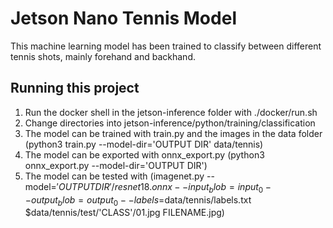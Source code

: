 # Jetson Nano Tennis Model

 This machine learning model has been trained to classify between different tennis shots, mainly forehand and backhand.

## Running this project

1. Run the docker shell in the jetson-inference folder with ./docker/run.sh
2. Change directories into jetson-inference/python/training/classification
3. The model can be trained with train.py and the images in the data folder (python3 train.py --model-dir='OUTPUT DIR' data/tennis)
4. The model can be exported with onnx_export.py (python3 onnx_export.py --model-dir='OUTPUT DIR')
5. The model can be tested with (imagenet.py --model=$'OUTPUT DIR'/resnet18.onnx --input_blob=input_0 --output_blob=output_0 --labels=$data/tennis/labels.txt $data/tennis/test/'CLASS'/01.jpg FILENAME.jpg)
